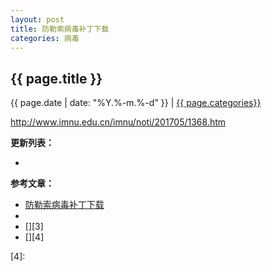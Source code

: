 ```yaml
---
layout: post
title: 防勒索病毒补丁下载
categories: 病毒
---
```


## {{ page.title }}

{{ page.date | date: "%Y.%-m.%-d" }} | <a href="/archive#{{ page.categories }}">{{ page.categories}}</a>


http://www.imnu.edu.cn/imnu/noti/201705/1368.htm


**更新列表：**

*



**参考文章：**

* [防勒索病毒补丁下载][1]
* [][2]
* [][3]
* [][4]


[1]: http://www.imnu.edu.cn/imnu/noti/201705/1368.htm
[2]: 
[3]: 
[4]: 